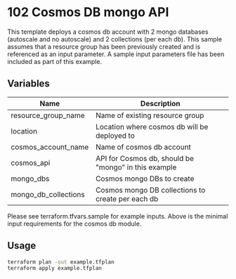 # 102 Cosmos DB mongo API 
This template deploys a cosmos db account with 2 mongo databases (autoscale and no autoscale) and 2 collections (per each db). This sample assumes that a resource group has been previously created and is referenced as an input parameter. A sample input parameters file has been included as part of this example.

## Variables 
| Name | Description |
|-|-|
| resource_group_name | Name of existing resource group |
| location | Location where cosmos db will be deployed to | 
| cosmos_account_name | Name of cosmos db account | 
| cosmos_api | API for Cosmos db, should be "mongo" in this example | 
| mongo_dbs | Cosmos mongo DBs to create | 
| mongo_db_collections | Cosmos mongo DB collections to create per each db | 

Please see terraform.tfvars.sample for example inputs. Above is the minimal input requirements for the cosmos db module. 

## Usage
```bash
terraform plan -out example.tfplan
terraform apply example.tfplan
```
